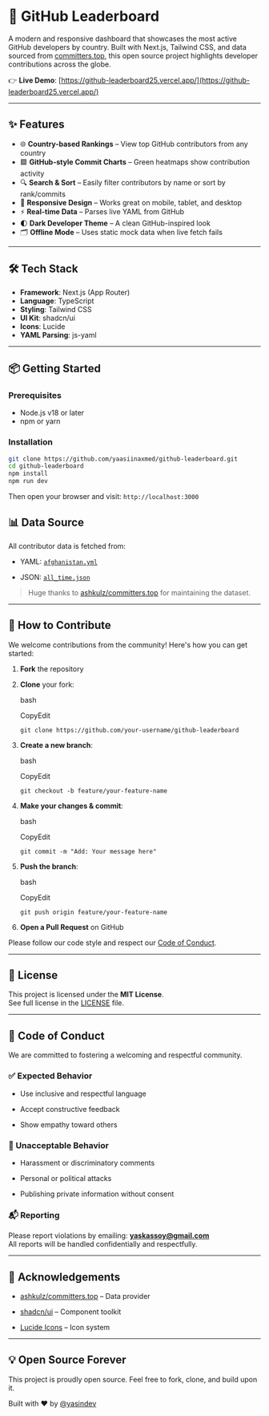# 🌟 GitHub Leaderboard

A modern and responsive dashboard that showcases the most active GitHub developers by country. Built with Next.js, Tailwind CSS, and data sourced from [committers.top](https://github.com/ashkulz/committers.top), this open source project highlights developer contributions across the globe.

👉 **Live Demo**: [https://github-leaderboard25.vercel.app/](https://github-leaderboard25.vercel.app/)

---

## ✨ Features

- 🌐 **Country-based Rankings** – View top GitHub contributors from any country  
- 🟩 **GitHub-style Commit Charts** – Green heatmaps show contribution activity  
- 🔍 **Search & Sort** – Easily filter contributors by name or sort by rank/commits  
- 📱 **Responsive Design** – Works great on mobile, tablet, and desktop  
- ⚡ **Real-time Data** – Parses live YAML from GitHub  
- 🌓 **Dark Developer Theme** – A clean GitHub-inspired look  
- 🗂️ **Offline Mode** – Uses static mock data when live fetch fails  

---

## 🛠️ Tech Stack

- **Framework**: Next.js (App Router)  
- **Language**: TypeScript  
- **Styling**: Tailwind CSS  
- **UI Kit**: shadcn/ui  
- **Icons**: Lucide  
- **YAML Parsing**: js-yaml  

---

## 📦 Getting Started

### Prerequisites

- Node.js v18 or later  
- npm or yarn  

### Installation

```bash
git clone https://github.com/yaasiinaxmed/github-leaderboard.git
cd github-leaderboard
npm install
npm run dev 
```

Then open your browser and visit: `http://localhost:3000`

## 📊 Data Source

All contributor data is fetched from:

- YAML: [`afghanistan.yml`](https://github.com/ashkulz/committers.top/blob/gh-pages/_data/locations/afghanistan.yml)
    
- JSON: [`all_time.json`](https://github.com/ashkulz/committers.top/blob/gh-pages/data/all_time.json)
    

> Huge thanks to [ashkulz/committers.top](https://github.com/ashkulz/committers.top) for maintaining the dataset.

---

## 🤝 How to Contribute

We welcome contributions from the community! Here's how you can get started:

1. **Fork** the repository
    
2. **Clone** your fork:
    
    bash
    
    CopyEdit
    
    `git clone https://github.com/your-username/github-leaderboard`
    
3. **Create a new branch**:
    
    bash
    
    CopyEdit
    
    `git checkout -b feature/your-feature-name`
    
4. **Make your changes & commit**:
    
    bash
    
    CopyEdit
    
    `git commit -m "Add: Your message here"`
    
5. **Push the branch**:
    
    bash
    
    CopyEdit
    
    `git push origin feature/your-feature-name`
    
6. **Open a Pull Request** on GitHub
    

Please follow our code style and respect our [Code of Conduct](/CODE_OF_CONDUCT.md).

---

## 📜 License

This project is licensed under the **MIT License**.  
See full license in the [LICENSE](https://chatgpt.com/c/LICENSE) file.

---

## 🌈 Code of Conduct

We are committed to fostering a welcoming and respectful community.

### ✅ Expected Behavior

- Use inclusive and respectful language
    
- Accept constructive feedback
    
- Show empathy toward others
    

### 🚫 Unacceptable Behavior

- Harassment or discriminatory comments
    
- Personal or political attacks
    
- Publishing private information without consent
    

### 📬 Reporting

Please report violations by emailing: **yaskassoy@gmail.com**  
All reports will be handled confidentially and respectfully.

---

## 🙏 Acknowledgements

- [ashkulz/committers.top](https://github.com/ashkulz/committers.top) – Data provider
    
- [shadcn/ui](https://ui.shadcn.com/) – Component toolkit
    
- [Lucide Icons](https://lucide.dev/) – Icon system
    

---

## 💡 Open Source Forever

This project is proudly open source. Feel free to fork, clone, and build upon it.

Built with ❤️ by [@yasindev](https://github.com/yaasiinaxmed)
